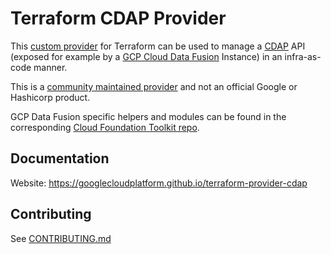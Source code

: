 # Terraform CDAP Provider

This
[custom provider](https://www.terraform.io/docs/extend/writing-custom-providers.html)
for Terraform can be used to manage a
[CDAP](https://docs.cdap.io/cdap/current/en/index.html) API (exposed for example by a
[GCP Cloud Data Fusion](https://cloud.google.com/data-fusion/) Instance) in an
infra-as-code manner.

This is a
[community maintained provider](https://www.terraform.io/docs/providers/type/community-index.html)
and not an official Google or Hashicorp product.

GCP Data Fusion specific helpers and modules can be found in the corresponding
[Cloud Foundation Toolkit repo](https://github.com/terraform-google-modules/terraform-google-data-fusion).

## Documentation

Website: https://googlecloudplatform.github.io/terraform-provider-cdap

## Contributing

See [CONTRIBUTING.md](./CONTRIBUTING.md)

